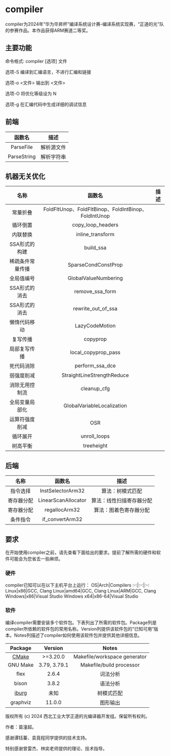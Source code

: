 # compiler

compiler为2024年“华为毕昇杯”编译系统设计赛-编译系统实现赛，“正道的光”队的参赛作品。本作品获得ARM赛道二等奖。

## 主要功能

命令格式:
compiler [选项] 文件

选项-S 编译到汇编语言，不进行汇编和链接

选项-o <文件> 输出到 <文件>

选项-O<N> 将优化等级设为 N

选项-g 在汇编代码中生成详细的调试信息

## 前端

函数名|描述
:-:|:-:
ParseFile|解析源文件
ParseString|解析字符串

## 机器无关优化

名称|函数名|描述
:-:|:-:|:-:
常量折叠|FoldFltUnop、FoldFltBinop、FoldIntBinop、FoldIntUnop|
循环倒置|copy_loop_headers|
内联替换|inline_transform|
SSA形式的构建|build_ssa|
稀疏条件常量传播|SparseCondConstProp|
全局值编号|GlobalValueNumbering|
SSA形式的消去|remove_ssa_form|
SSA形式的消去|rewrite_out_of_ssa|
懒惰代码移动|LazyCodeMotion|
复写传播|copyprop|
局部复写传播|local_copyprop_pass|
死代码消除|perform_ssa_dce|
弱强度削减|StraightLineStrengthReduce|
消除无用控制流|cleanup_cfg|
全局变量局部化|GlobalVariableLocalization|
运算符强度削减|OSR|
循环展开|unroll_loops|
树高平衡|treeheight|

## 后端

名称|函数名|描述
:-:|:-:|:-:
指令选择|InstSelectorArm32|算法：树模式匹配
寄存器分配|LinearScanAllocator|算法：线性扫描寄存器分配
寄存器分配|regallocArm32|算法：图着色寄存器分配
条件指令|if_convertArm32|

## 要求

在开始使用compiler之前，请先查看下面给出的要求。提前了解所需的硬件和软件可能会为您省去一些麻烦。

### 硬件

compiler已知可以在以下主机平台上运行：
OS|Arch|Compilers
:-:|:-:|:-:
Linux|x86|GCC, Clang
Linux|amd64|GCC, Clang
Linux|ARM|GCC, Clang
Windows|x86|Visual Studio
Windows x64|x86-64|Visual Studio

### 软件

编译compiler需要安装多个软件包。下表列出了所需的软件包。Package列是compiler所依赖的软件包的常用名称。Version列提供该软件包的“已知可用”版本。Notes列描述了compiler如何使用该软件包并提供其他详细信息。

Package|Version|Notes
:-:|:-:|:-:
[CMake](https://cmake.org/)|>=3.20.0|Makefile/workspace generator
GNU Make|3.79, 3.79.1|Makefile/build processor
flex|2.6.4|词法分析
bison|3.8.2|语法分析
[iburg](https://github.com/drh/iburg)|未知|树模式匹配
graphviz|11.0.0|图形输出


版权所有 (c) 2024 西北工业大学正道的光编译器开发组。保留所有权利。

作者：苗潼超。

感谢谭钰蓁、袁竟程同学提供的技术支持。

特别感谢曾雷杰、林奕老师提供的理论、技术指导。

